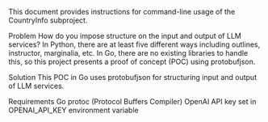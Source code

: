 This document provides instructions for command-line usage of the CountryInfo subproject.

Problem
How do you impose structure on the input and output of LLM services? In Python, there are at least five different ways including outlines, instructor, marginalia, etc. In Go, there are no existing libraries to handle this, so this project presents a proof of concept (POC) using protobufjson.

Solution
This POC in Go uses protobufjson for structuring input and output of LLM services.

Requirements
Go
protoc (Protocol Buffers Compiler)
OpenAI API key set in OPENAI_API_KEY environment variable
